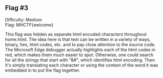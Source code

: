 ## Flag #3
Difficulty: Medium  
Flag: MHCTF{welcome}

This flag was hidden as separate html encoded characters throughout home.html. The idea here is that text can be written
in a variety of ways, binary, hex, html codes, etc. and to pay close attention to the source code. The Microsoft Edge
debugger actually highlights each of the html codes in red, which makes them much easier to spot. Otherwise, one could 
search for all the strings that start with "&#", which identifies html encoding. Then it's simply translating each 
character or using the context of the word it was embedded in to put the flag together.
